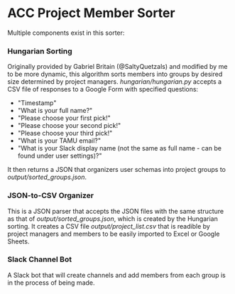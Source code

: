 # ACC Project Member Sorter

Multiple components exist in this sorter:

### Hungarian Sorting

Originally provided by Gabriel Britain (@SaltyQuetzals) and modified by me to be more dynamic, this algorithm sorts members into groups by desired size determined by project managers. _hungarian/hungarian.py_ accepts a CSV file of responses to a Google Form with specified questions:

* "Timestamp"
* "What is your full name?"
* "Please choose your first pick!"
* "Please choose your second pick!"
* "Please choose your third pick!"
* "What is your TAMU email?"
* "What is your Slack display name (not the same as full name - can be found under user settings)?"

It then returns a JSON that organizers user schemas into project groups to _output/sorted_groups.json_.

### JSON-to-CSV Organizer

This is a JSON parser that accepts the JSON files with the same structure as that of _output/sorted_groups.json_, which is created by the Hungarian sorting. It creates a CSV file _output/project_list.csv_ that is readible by project managers and members to be easily imported to Excel or Google Sheets.

### Slack Channel Bot

A Slack bot that will create channels and add members from each group is in the process of being made.
